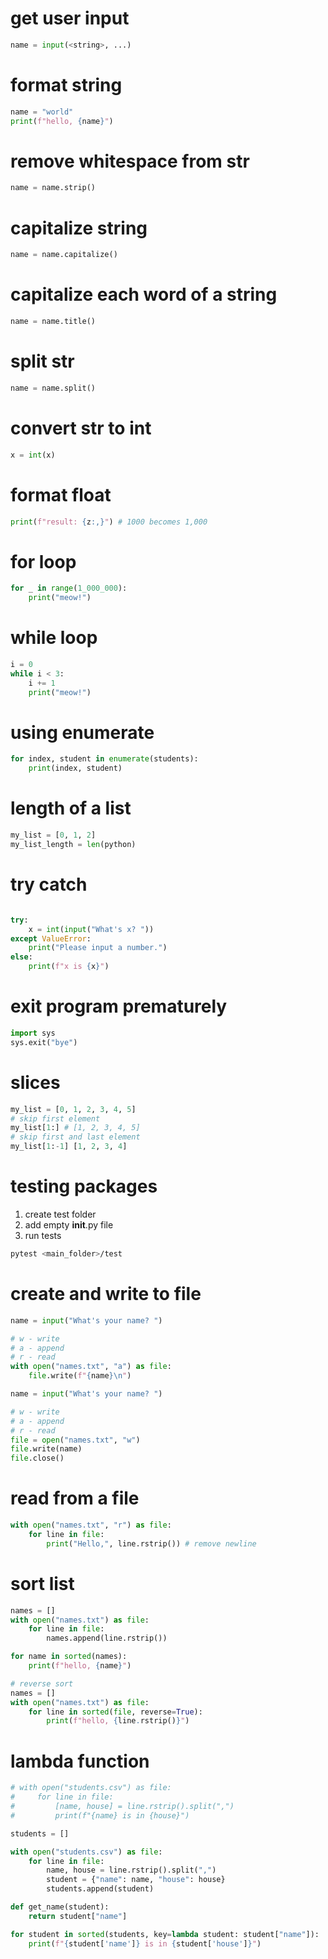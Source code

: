 # get user input
```python
name = input(<string>, ...)
```


# format string
```python
name = "world"
print(f"hello, {name}")
```

# remove whitespace from str
```python
name = name.strip()
```

# capitalize string
```python
name = name.capitalize()
```

# capitalize each word of a string
```python
name = name.title()
```

# split str
```python
name = name.split()
```

# convert str to int
```python
x = int(x)
```

# format float
```python
print(f"result: {z:,}") # 1000 becomes 1,000
```

# for loop
```python
for _ in range(1_000_000):
    print("meow!") 
```

# while loop
```python
i = 0
while i < 3:
    i += 1
    print("meow!") 
```

# using enumerate
```python
for index, student in enumerate(students):
    print(index, student)
```

# length of a list
```python
my_list = [0, 1, 2]
my_list_length = len(python)
```

# try catch
```python

try:
    x = int(input("What's x? "))
except ValueError:
    print("Please input a number.")
else:
    print(f"x is {x}")
```

# exit program prematurely
```python
import sys
sys.exit("bye")
```

# slices
```python
my_list = [0, 1, 2, 3, 4, 5]
# skip first element
my_list[1:] # [1, 2, 3, 4, 5]
# skip first and last element
my_list[1:-1] [1, 2, 3, 4]
```

# testing packages
1. create test folder
2. add empty __init__.py file
3. run tests
```bash
pytest <main_folder>/test
```

# create and write to file
```python
name = input("What's your name? ")

# w - write
# a - append
# r - read
with open("names.txt", "a") as file:
    file.write(f"{name}\n")
```

```python
name = input("What's your name? ")

# w - write
# a - append
# r - read
file = open("names.txt", "w")
file.write(name)
file.close()
```

# read from a file
```python
with open("names.txt", "r") as file:
    for line in file:
        print("Hello,", line.rstrip()) # remove newline
```

# sort list
```python
names = []
with open("names.txt") as file:
    for line in file:
        names.append(line.rstrip())

for name in sorted(names):
    print(f"hello, {name}")

# reverse sort
names = []
with open("names.txt") as file:
    for line in sorted(file, reverse=True):
        print(f"hello, {line.rstrip()}")

```


# lambda function
```python
# with open("students.csv") as file:
#     for line in file:
#         [name, house] = line.rstrip().split(",")
#         print(f"{name} is in {house}")

students = []

with open("students.csv") as file:
    for line in file:
        name, house = line.rstrip().split(",")
        student = {"name": name, "house": house}
        students.append(student)

def get_name(student):
    return student["name"]

for student in sorted(students, key=lambda student: student["name"]):
    print(f"{student['name']} is in {student['house']}")

```